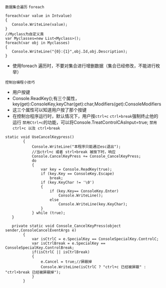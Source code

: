 `数据集合遍历` `foreach`
```
foreach(var value in Intvalue)
{
   Console.WriteLine(value);
}
//Myclass为自定义类
var Myclasses=new List<Myclass>();
foreach(var obj in Myclasses)
{
   Console.WriteLine("{0}:{1}",obj.Id,obj.Description);
}
```
* 使用foreach 遍历时，不要对集合进行增删数据（集合已经修改，不能进行枚举）

`控制台编程小技巧`
* 用户按键
* Console.ReadKey();有三个属性，key(get):ConsoleKey,keyChar(get):char,Modifiers(get):ConsoleModifiers
* 这三个属性可以知道用户按了那个按键
* 在控制台程序运行时，默认情况下，用户按`ctrl+c` `ctrl+break`强制终止他的运行
`禁用Ctrl+c`的功能，可以将Console.TreatControlCAslnput=true;
`禁用ctrl+c 以及 ctrl+break`
```
static void UseCancelKeypress()
		{
			Console.WriteLine("本程序只能通过esc退出");
			//当ctrl+c 或者 strl+break 被按下时，响应
			Console.CancelKeyPress += Console_CancelKeyPress;
			do
			{
				var key = Console.ReadKey(true);
				if (key.Key == ConsoleKey.Escape)
					break;
				if (key.KeyChar != '\0')
				{
					if (key.Key== ConsoleKey.Enter)
						Console.WriteLine();
					else
						Console.WriteLine(key.KeyChar);
				}
			} while (true);
   }
   
   private static void Console_CancelKeyPress(object sender,ConsoleCancelEventArgs e)
		{
			var isCtrlC = e.SpecialKey == ConsoleSpecialKey.ControlC;
			var isCtrlBreak = e.SpecialKey == ConsoleSpecialKey.ControlBreak;
			if(isCtrlC || isCtrlBreak)
			{
				e.Cancel = true;//屏蔽掉
				Console.WriteLine(isCtrlC ? "ctrl+c 已经被屏蔽" : "ctrl+break 已经被屏蔽掉");
			}
		}
```

